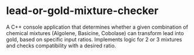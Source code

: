 # lead-or-gold-mixture-checker
A C++ console application that determines whether a given combination of chemical mixtures (Algolene, Basicine, Cobolase) can transform lead into gold, based on specific input ratios. Implements logic for 2 or 3 mixtures and checks compatibility with a desired ratio.
